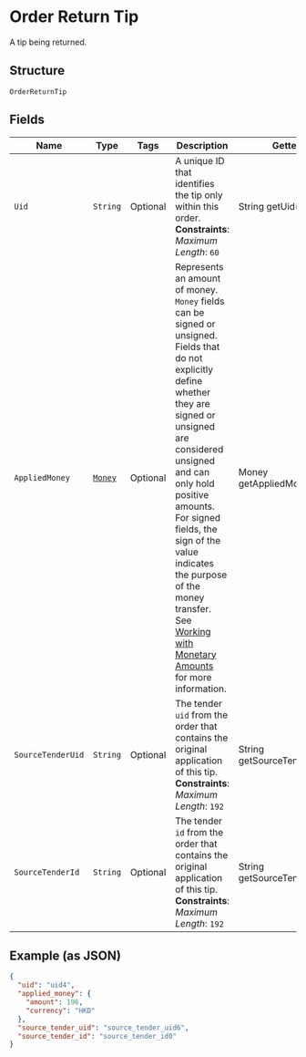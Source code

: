 
# Order Return Tip

A tip being returned.

## Structure

`OrderReturnTip`

## Fields

| Name | Type | Tags | Description | Getter |
|  --- | --- | --- | --- | --- |
| `Uid` | `String` | Optional | A unique ID that identifies the tip only within this order.<br>**Constraints**: *Maximum Length*: `60` | String getUid() |
| `AppliedMoney` | [`Money`](../../doc/models/money.md) | Optional | Represents an amount of money. `Money` fields can be signed or unsigned.<br>Fields that do not explicitly define whether they are signed or unsigned are<br>considered unsigned and can only hold positive amounts. For signed fields, the<br>sign of the value indicates the purpose of the money transfer. See<br>[Working with Monetary Amounts](https://developer.squareup.com/docs/build-basics/working-with-monetary-amounts)<br>for more information. | Money getAppliedMoney() |
| `SourceTenderUid` | `String` | Optional | The tender `uid` from the order that contains the original application of this tip.<br>**Constraints**: *Maximum Length*: `192` | String getSourceTenderUid() |
| `SourceTenderId` | `String` | Optional | The tender `id` from the order that contains the original application of this tip.<br>**Constraints**: *Maximum Length*: `192` | String getSourceTenderId() |

## Example (as JSON)

```json
{
  "uid": "uid4",
  "applied_money": {
    "amount": 196,
    "currency": "HKD"
  },
  "source_tender_uid": "source_tender_uid6",
  "source_tender_id": "source_tender_id0"
}
```


